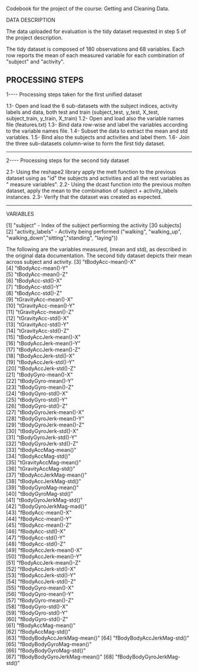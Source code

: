 

Codebook for the project of the course: Getting and Cleaning Data.


DATA DESCRIPTION

The data uploaded for evaluation is the tidy dataset requested  in step 5 of the project description.

The tidy dataset is composed of 180 observations and 68 variables.  Each row reports the mean of each measured variable for each combination of "subject" and "activity".



PROCESSING STEPS
-----------------------------------------------------------
1---- Processing steps taken for the first unified dataset

1.1- Open and load the 6 sub-datasets  with the subject indices, activity labels and data, both test  and train (subject_test, y_test, X_test, subject_train, y_train, X_train)
1.2- Open and load also the variable names file (features.txt)
1.3- Bind data row-wise and label the variables according to the variable names file.
1.4- Subset the data to extract the mean and std variables.
1.5- Bind also the subjects and activities and label them.
1.6- Join the three sub-datasets  column-wise to form the first tidy dataset.

-----------------------------------------------------------
2---- Processing steps for the second tidy dataset

2.1- Using the reshape2 library apply the melt function to the previous dataset using as "id" the subjects and activities and all the rest variables as " measure variables".
2.2- Using the dcast function into the previous molten dataset, apply the mean to the combination of subject + activity_labels instances.
2.3- Verify that the dataset was created as expected.


-----------------------------------------------------------



VARIABLES

[1] "subject"       - Index of the subject perfiorming the activity [30 subjects]            
[2] "activity_labels"   - Activity being performed  ("walking", "walking_up", "walking_down","sitting","standing", "laying"))

The following are the variables measured, (mean and std), as described in the original data documentation. The second tidy dataset depicts their mean across subject and activity.
 [3] "tBodyAcc-mean()-X"          
 [4] "tBodyAcc-mean()-Y"          
 [5] "tBodyAcc-mean()-Z"          
 [6] "tBodyAcc-std()-X"           
 [7] "tBodyAcc-std()-Y"           
 [8] "tBodyAcc-std()-Z"           
 [9] "tGravityAcc-mean()-X"       
[10] "tGravityAcc-mean()-Y"       
[11] "tGravityAcc-mean()-Z"       
[12] "tGravityAcc-std()-X"        
[13] "tGravityAcc-std()-Y"        
[14] "tGravityAcc-std()-Z"        
[15] "tBodyAccJerk-mean()-X"      
[16] "tBodyAccJerk-mean()-Y"      
[17] "tBodyAccJerk-mean()-Z"      
[18] "tBodyAccJerk-std()-X"       
[19] "tBodyAccJerk-std()-Y"       
[20] "tBodyAccJerk-std()-Z"       
[21] "tBodyGyro-mean()-X"         
[22] "tBodyGyro-mean()-Y"         
[23] "tBodyGyro-mean()-Z"         
[24] "tBodyGyro-std()-X"          
[25] "tBodyGyro-std()-Y"          
[26] "tBodyGyro-std()-Z"          
[27] "tBodyGyroJerk-mean()-X"     
[28] "tBodyGyroJerk-mean()-Y"     
[29] "tBodyGyroJerk-mean()-Z"     
[30] "tBodyGyroJerk-std()-X"      
[31] "tBodyGyroJerk-std()-Y"      
[32] "tBodyGyroJerk-std()-Z"      
[33] "tBodyAccMag-mean()"         
[34] "tBodyAccMag-std()"          
[35] "tGravityAccMag-mean()"      
[36] "tGravityAccMag-std()"       
[37] "tBodyAccJerkMag-mean()"     
[38] "tBodyAccJerkMag-std()"      
[39] "tBodyGyroMag-mean()"        
[40] "tBodyGyroMag-std()"         
[41] "tBodyGyroJerkMag-std()"     
[42] "tBodyGyroJerkMag-mad()"     
[43] "fBodyAcc-mean()-X"          
[44] "fBodyAcc-mean()-Y"          
[45] "fBodyAcc-mean()-Z"          
[46] "fBodyAcc-std()-X"           
[47] "fBodyAcc-std()-Y"           
[48] "fBodyAcc-std()-Z"           
[49] "fBodyAccJerk-mean()-X"      
[50] "fBodyAccJerk-mean()-Y"      
[51] "fBodyAccJerk-mean()-Z"      
[52] "fBodyAccJerk-std()-X"       
[53] "fBodyAccJerk-std()-Y"       
[54] "fBodyAccJerk-std()-Z"       
[55] "fBodyGyro-mean()-X"         
[56] "fBodyGyro-mean()-Y"         
[57] "fBodyGyro-mean()-Z"         
[58] "fBodyGyro-std()-X"          
[59] "fBodyGyro-std()-Y"          
[60] "fBodyGyro-std()-Z"          
[61] "fBodyAccMag-mean()"         
[62] "fBodyAccMag-std()"          
[63] "fBodyBodyAccJerkMag-mean()" 
[64] "fBodyBodyAccJerkMag-std()"  
[65] "fBodyBodyGyroMag-mean()"    
[66] "fBodyBodyGyroMag-std()"     
[67] "fBodyBodyGyroJerkMag-mean()"
[68] "fBodyBodyGyroJerkMag-std()" 



